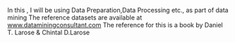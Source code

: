 In this , I will be using Data Preparation,Data Processing etc., as part of data mining
The reference datasets are available at www.dataminingconsultant.com
The reference for this is a book by Daniel T. Larose & Chintal D.Larose
